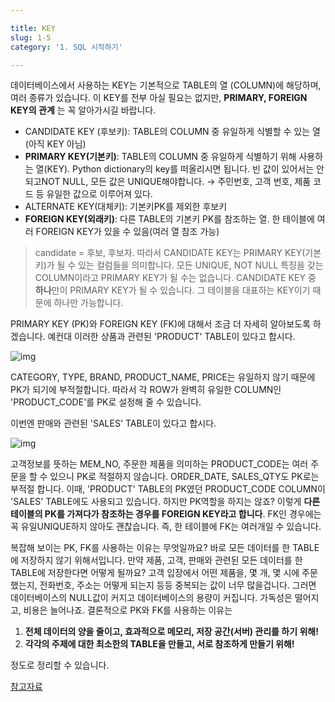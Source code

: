 ```yaml
---

title: KEY
slug: 1-5
category: '1. SQL 시작하기'

---
```


데이터베이스에서 사용하는 KEY는 기본적으로 TABLE의 열 (COLUMN)에 해당하며, 여러 종류가 있습니다. 이 KEY를 전부 아실 필요는 없지만, __PRIMARY, FOREIGN KEY의 관계__ 는 꼭 알아가시길 바랍니다.

- CANDIDATE KEY (후보키): TABLE의 COLUMN 중 유일하게 식별할 수 있는 열 (아직 KEY 아님)
- **PRIMARY KEY(기본키)**:  TABLE의 COLUMN 중 유일하게 식별하기 위해 사용하는 열(KEY). Python dictionary의 key를 떠올리시면 됩니다. 빈 값이 있어서는 안되고NOT NULL, 모든 값은 UNIQUE해야합니다.
    → 주민번호, 고객 번호, 제품 코드 등 유일한 값으로 이루어져 있다.
- ALTERNATE KEY(대체키):  기본키PK를 제외한 후보키
- **FOREIGN KEY(외래키)**: 다른 TABLE의 기본키 PK를 참조하는 열. 한 테이블에 여러 FOREIGN KEY가 있을 수 있음(여러 열 참조 가능)

>  candidate = 후보, 후보자. 따라서 CANDIDATE KEY는 PRIMARY KEY(기본키)가 될 수 있는 컬럼들을 의미합니다. 모든 UNIQUE, NOT NULL 특징을 갖는 COLUMN이라고 PRIMARY KEY가 될 수는 없습니다. CANDIDATE KEY 중 **하나**만이 PRIMARY KEY가 될 수 있습니다. 그 테이블을 대표하는 KEY이기 때문에 하나만 가능합니다.

PRIMARY KEY (PK)와 FOREIGN KEY (FK)에 대해서 조금 더 자세히 알아보도록 하겠습니다. 
예컨대 이러한 상품과 관련된 'PRODUCT' TABLE이 있다고 합시다.

![img](./contents/img_3.png)

CATEGORY, TYPE, BRAND, PRODUCT_NAME, PRICE는 유일하지 않기 때문에 PK가 되기에 부적절합니다. 따라서 각 ROW가 완벽히 유일한 COLUMN인 'PRODUCT_CODE'를 PK로 설정해 줄 수 있습니다.

이번엔 판매와 관련된 'SALES' TABLE이 있다고 합시다.

![img](./contents/img_4.png)

고객정보를 뜻하는 MEM_NO, 주문한 제품을 의미하는 PRODUCT_CODE는 여러 주문을 할 수 있으니 PK로 적절하지 않습니다. ORDER_DATE, SALES_QTY도 PK로는 부적절 합니다. 이때, 'PRODUCT' TABLE의 PK였던 PRODUCT_CODE  COLUMN이 'SALES' TABLE에도 사용되고 있습니다. 하지만 PK역할을 하지는 않죠? 이렇게 **다른 테이블의 PK를 가져다가 참조하는 경우를 FOREIGN KEY라고 합니다**. FK인 경우에는 꼭 유일UNIQUE하지 않아도 괜찮습니다. 즉, 한 테이블에 FK는 여러개일 수 있습니다.

복잡해 보이는 PK, FK를 사용하는 이유는 무엇일까요? 바로 모든 데이터를 한 TABLE에 저장하지 않기 위해서입니다. 만약 제품, 고객, 판매와 관련된 모든 데이터를 한 TABLE에 저장한다면 어떻게 될까요? 고객 입장에서 어떤 제품을, 몇 개, 몇 시에 주문했는지, 전화번호, 주소는 어떻게 되는지  등등 중복되는 값이 너무 많을겁니다. 그러면 데이터베이스의 NULL값이 커지고 데이터베이스의 용량이 커집니다. 가독성은 떨어지고, 비용은 늘어나죠.
결론적으로 PK와 FK를 사용하는 이유는 
1. __전체 데이터의 양을 줄이고, 효과적으로 메모리, 저장 공간(서버) 관리를 하기 위해!__ 
2. __각각의 주제에 대한 최소한의 TABLE을 만들고, 서로 참조하게 만들기 위해!__ 

정도로 정리할 수 있습니다.

[참고자료](https://blog.yena.io/studynote/2018/10/02/DBMS-SQL.html)

